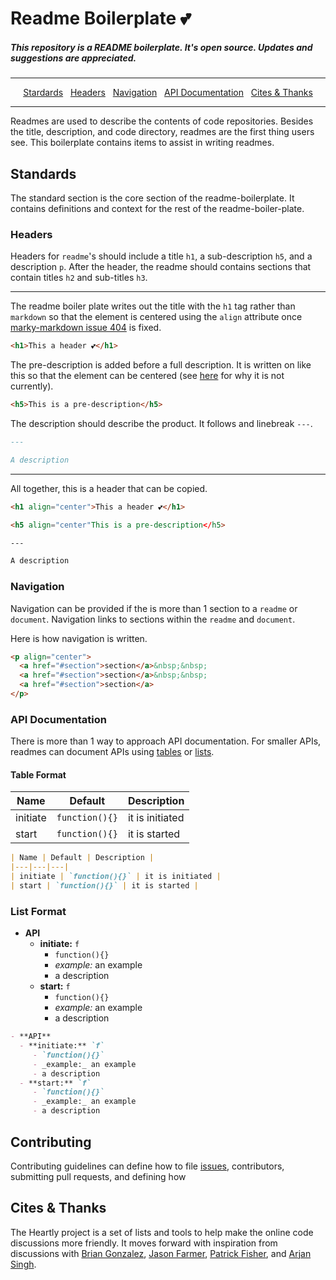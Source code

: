 <h1>Readme Boilerplate 💕</h1>

<h5>This repository is a README boilerplate. It's open source. Updates and suggestions are appreciated.</h5>

---

<p align="center">
  <a href="#standards">Stardards</a>&nbsp;&nbsp;
  <a href="#headers">Headers</a>&nbsp;&nbsp;
  <a href="#navigation">Navigation</a>&nbsp;&nbsp;
  <a href="#api-documentation">API Documentation</a>&nbsp;&nbsp;
  <a href="#cite">Cites & Thanks</a>
</p>

---

Readmes are used to describe the contents of code repositories. Besides the title, description, and code directory, readmes are the first thing users see. This boilerplate contains items to assist in writing readmes.

<h2 id="standards">Standards</h2>

The standard section is the core section of the readme-boilerplate. It contains definitions and context for the rest of the readme-boiler-plate.

###  Headers

Headers for `readme`'s should include a title `h1`, a sub-description `h5`, and a description `p`. After the header, the readme should contains sections that contain titles `h2` and sub-titles `h3`.

---

The readme boiler plate writes out the title with the `h1` tag rather than `markdown` so that the element is centered using the `align` attribute once [marky-markdown issue 404](https://github.com/npm/marky-markdown/issues/404) is fixed. 

```html
<h1>This a header 💕</h1>
```

The pre-description is added before a full description. It is written on like this so that the element can be centered (see [here](https://github.com/npm/marky-markdown/issues/404) for why it is not currently).

```html
<h5>This is a pre-description</h5>
```

The description should describe the product. It follows and linebreak `---`.

```markdown
---

A description
```


---


All together, this is a header that can be copied.

```html
<h1 align="center">This a header 💕</h1>

<h5 align="center"This is a pre-description</h5>

---

A description
```

### Navigation

Navigation can be provided if the is more than 1 section to a `readme` or `document`. Navigation links to sections within the `readme` and `document`.

Here is how navigation is written.

```html
<p align="center">
  <a href="#section">section</a>&nbsp;&nbsp;
  <a href="#section">section</a>&nbsp;&nbsp;
  <a href="#section">section</a>
</p>
```


### API Documentation

There is more than 1 way to approach API documentation. For smaller APIs, readmes can document APIs using [tables](#table-format) or [lists](#list-format).

#### Table Format

| Name | Default | Description |
|---|---|---|
| initiate | `function(){}` | it is initiated |
| start | `function(){}` | it is started |

```md
| Name | Default | Description |
|---|---|---|
| initiate | `function(){}` | it is initiated |
| start | `function(){}` | it is started |
```

### List Format

- **API**
  - **initiate:** `f`
     - `function(){}`
     - _example:_ an example
     - a description
  - **start:** `f`
     - `function(){}`
     - _example:_ an example
     - a description

```md
- **API**
  - **initiate:** `f`
     - `function(){}`
     - _example:_ an example
     - a description
  - **start:** `f`
     - `function(){}`
     - _example:_ an example
     - a description
```

## Contributing

Contributing guidelines can define how to file [issues](https://github.com/heartly/readme-boilerplate/issues), contributors, submitting pull requests, and defining how

<h2 id="cite">Cites & Thanks</h2>

The Heartly project is a set of lists and tools to help make the online code discussions more friendly. It moves forward with inspiration from discussions with [Brian Gonzalez](https://www.briangonzalez.org/), [Jason Farmer](https://github.com/jacefarm), [Patrick Fisher](https://github.com/pwfisher), and [Arjan Singh](https://github.com/arjansingh).

